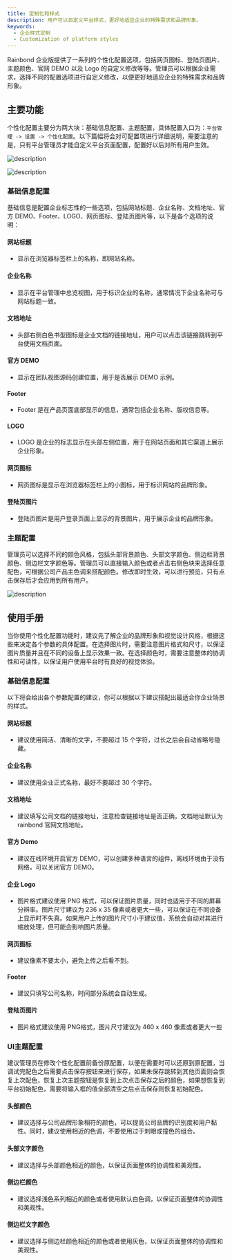```yaml
---
title: 定制化和样式
description: 用户可以自定义平台样式，更好地适应企业的特殊需求和品牌形象。
keywords:
  - 企业样式定制
  - Customization of platform styles
---
```


Rainbond 企业版提供了一系列的个性化配置选项，包括网页图标、登陆页图片、主题颜色、官网 DEMO 以及 Logo 的自定义修改等等。管理员可以根据企业需求，选择不同的配置选项进行自定义修改，以便更好地适应企业的特殊需求和品牌形象。

## 主要功能

个性化配置主要分为两大块：基础信息配置、主题配置，具体配置入口为：`平台管理 -> 设置 -> 个性化配置`。以下篇幅将会对可配置项进行详细说明，需要注意的是，只有平台管理员才能自定义平台页面配置，配置好以后对所有用户生效。

![description](https://grstatic.oss-cn-shanghai.aliyuncs.com/docs/enterprise-app/rainbond-config/home-config.png)

![description](https://grstatic.oss-cn-shanghai.aliyuncs.com/docs/enterprise-app/rainbond-config/login-config.png)

### 基础信息配置

基础信息是配置企业标志性的一些选项，包括网站标题、企业名称、文档地址、官方 DEMO、Footer、LOGO、网页图标、登陆页图片等，以下是各个选项的说明：

#### 网站标题

- 显示在浏览器标签栏上的名称，即网站名称。

#### 企业名称

- 显示在平台管理中总览视图，用于标识企业的名称，通常情况下企业名称可与网站标题一致。

#### 文档地址

- 头部右侧白色书型图标是企业文档的链接地址，用户可以点击该链接跳转到平台使用文档页面。

#### 官方 DEMO

- 显示在团队视图源码创建位置，用于是否展示 DEMO 示例。

#### Footer

- Footer 是在产品页面底部显示的信息，通常包括企业名称、版权信息等。

#### LOGO

- LOGO 是企业的标志显示在头部左侧位置，用于在网站页面和其它渠道上展示企业形象。

#### 网页图标

- 网页图标是显示在浏览器标签栏上的小图标，用于标识网站的品牌形象。

#### 登陆页图片

- 登陆页图片是用户登录页面上显示的背景图片，用于展示企业的品牌形象。

<!-- 
- 网站标题：显示在浏览器标签栏上的名称，即网站名称。
- 企业名称：显示在平台管理中总览视图，用于标识企业的名称，通常情况下企业名称可与网站标题一致。
- 文档地址：头部右侧白色书型图标是企业文档的链接地址，用户可以点击该链接跳转到平台使用文档页面。
- 官方 DEMO：显示在团队视图源码创建位置，用于是否展示 DEMO 示例。
- Footer：Footer 是在产品页面底部显示的信息，通常包括企业名称、版权信息等。
- LOGO：LOGO 是企业的标志显示在头部左侧位置，用于在网站页面和其它渠道上展示企业形象。
- 网页图标：网页图标是显示在浏览器标签栏上的小图标，用于标识网站的品牌形象。
- 登陆页图片：登陆页图片是用户登录页面上显示的背景图片，用于展示企业的品牌形象。 -->

### 主题配置

管理员可以选择不同的颜色风格，包括头部背景颜色、头部文字颜色、侧边栏背景颜色、侧边栏文字颜色等。管理员可以直接输入颜色或者点击右侧色块来选择任意配色，可根据公司产品主色调来搭配颜色。修改即时生效，可以进行预览，只有点击保存后才会应用到所有用户。

![description](https://grstatic.oss-cn-shanghai.aliyuncs.com/docs/enterprise-app/rainbond-config/custom-config.png)

## 使用手册

当你使用个性化配置功能时，建议先了解企业的品牌形象和视觉设计风格，根据这些来决定各个参数的具体配置。在选择图片时，需要注意图片格式和尺寸，以保证图片质量并且在不同的设备上显示效果一致。在选择颜色时，需要注意整体的协调性和可读性，以保证用户使用平台时有良好的视觉体验。

### 基础信息配置

以下将会给出各个参数配置的建议，你可以根据以下建议搭配出最适合你企业场景的样式。

#### 网站标题

- 建议使用简洁、清晰的文字，不要超过 15 个字符，过长之后会自动省略号隐藏。

#### 企业名称

- 建议使用企业正式名称，最好不要超过 30 个字符。

#### 文档地址

- 建议填写公司文档的链接地址，注意检查链接地址是否正确，文档地址默认为 rainbond 官网文档地址。

#### 官方 Demo

- 建议在线环境开启官方 DEMO，可以创建多种语言的组件，离线环境由于没有网络，可以关闭官方 DEMO。

#### 企业 Logo

- 图片格式建议使用 PNG 格式，可以保证图片质量，同时也适用于不同的屏幕分辨率。图片尺寸建议为 236 x 35 像素或者更大一些，可以保证在不同设备上显示时不失真。如果用户上传的图片尺寸小于建议值，系统会自动对其进行缩放处理，但可能会影响图片质量。

#### 网页图标

- 建议像素不要太小，避免上传之后看不到。

#### Footer

- 建议只填写公司名称，时间部分系统会自动生成。

#### 登陆页图片

- 图片格式建议使用 PNG格式，图片尺寸建议为 460 x 460 像素或者更大一些

<!-- - 网站标题：建议使用简洁、清晰的文字，不要超过 15 个字符，过长之后会自动省略号隐藏。
- 企业名称：建议使用企业正式名称，最好不要超过 30 个字符。
- 文档地址：建议填写公司文档的链接地址，注意检查链接地址是否正确，文档地址默认为 rainbond 官网文档地址。
- 官方 Demo：建议在线环境开启官方 DEMO，可以创建多种语言的组件，离线环境由于没有网络，可以关闭官方 DEMO。
- 企业 Logo：图片格式建议使用 PNG 格式，可以保证图片质量，同时也适用于不同的屏幕分辨率。图片尺寸建议为 236 x 35 像素或者更大一些，可以保证在不同设备上显示时不失真。如果用户上传的图片尺寸小于建议值，系统会自动对其进行缩放处理，但可能会影响图片质量。
- 网页图标：建议像素不要太小，避免上传之后看不到。
- Footer：建议只填写公司名称，时间部分系统会自动生成。
- 登陆页图片：图片格式建议使用 PNG格式，图片尺寸建议为 460 x 460 像素或者更大一些 -->

### UI主题配置

建议管理员在修改个性化配置前备份原配置，以便在需要时可以还原到原配置，当调试完配色之后需要点击保存按钮来进行保存，如果未保存跳转到其他页面则会恢复上次配色，恢复上次主题按钮是恢复到上次点击保存之后的颜色，如果想恢复到平台初始配色，需要将输入框的值全部清空之后点击保存则恢复初始配色。

#### 头部颜色

- 建议选择与公司品牌形象相符的颜色，可以提高公司品牌的识别度和用户黏性。同时，建议使用相近的色调，不要使用过于刺眼或撞色的组合。

#### 头部文字颜色

- 建议选择与头部颜色相近的颜色，以保证页面整体的协调性和美观性。

#### 侧边栏颜色

- 建议选择浅色系列相近的颜色或者使用默认白色调，以保证页面整体的协调性和美观性。

#### 侧边栏文字颜色

- 建议选择与侧边栏颜色相近的颜色或者使用灰色，以保证页面整体的协调性和美观性。
